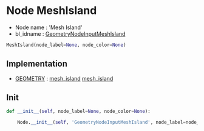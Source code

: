 # Node MeshIsland

- Node name : 'Mesh Island'
- bl_idname : [GeometryNodeInputMeshIsland](https://docs.blender.org/api/current/bpy.types.GeometryNodeInputMeshIsland.html)


``` python
MeshIsland(node_label=None, node_color=None)
```
## Implementation

- [GEOMETRY](/docs/GeoNodes/socket_GEOMETRY.md) : [mesh_island](/docs/GeoNodes/socket_GEOMETRY.md#mesh_island) [mesh_island](/docs/GeoNodes/socket_GEOMETRY.md#mesh_island)

## Init

``` python
def __init__(self, node_label=None, node_color=None):

    Node.__init__(self, 'GeometryNodeInputMeshIsland', node_label=node_label, node_color=node_color)
```
